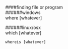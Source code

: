 ####finding file or program  
######windows  
    where [whatever]  
    
######linux/osx  
    which [whatever]  
    
    whereis [whatever]  
